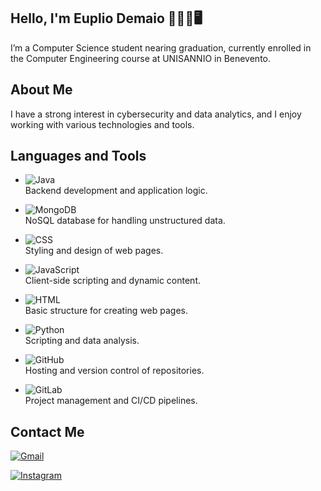 ## Hello, I'm Euplio Demaio 👨🏻‍💻🖥️

I’m a Computer Science student nearing graduation, currently enrolled in the Computer Engineering course at UNISANNIO in Benevento.

## About Me
I have a strong interest in cybersecurity and data analytics, and I enjoy working with various technologies and tools.

## Languages and Tools

- ![Java](https://img.shields.io/badge/Java-007396?logo=java&logoColor=white&style=flat)  
  Backend development and application logic.

- ![MongoDB](https://img.shields.io/badge/MongoDB-47A248?logo=mongodb&logoColor=white&style=flat)  
  NoSQL database for handling unstructured data.

- ![CSS](https://img.shields.io/badge/CSS-1572B6?logo=css3&logoColor=white&style=flat)  
  Styling and design of web pages.
  
- ![JavaScript](https://img.shields.io/badge/JavaScript-F7DF1E?logo=javascript&logoColor=black&style=flat)  
  Client-side scripting and dynamic content.

- ![HTML](https://img.shields.io/badge/HTML-E34F26?logo=html5&logoColor=white&style=flat)  
  Basic structure for creating web pages.

- ![Python](https://img.shields.io/badge/Python-3776AB?logo=python&logoColor=white&style=flat)  
  Scripting and data analysis.

- ![GitHub](https://img.shields.io/badge/GitHub-181717?logo=github&logoColor=white&style=flat)  
  Hosting and version control of repositories.

- ![GitLab](https://img.shields.io/badge/GitLab-FCA121?logo=gitlab&logoColor=white&style=flat)  
  Project management and CI/CD pipelines.

## Contact Me
  [![Gmail](https://img.shields.io/badge/Gmail-EA4335?logo=gmail&logoColor=white&style=flat)](mailto:eupliodemaio29@gmail.com)  

  [![Instagram](https://img.shields.io/badge/Instagram-E4405F?logo=instagram&logoColor=white&style=flat)](https://www.instagram.com/eux_demaio/)  

